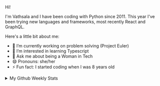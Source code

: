 Hi! 

I'm Vathsala and I have been coding with Python since 2011. This year I've been trying new languages and frameworks, most recently React and GraphQL.


Here's a little bit about me:


- 🔭 I’m currently working on problem solving (Project Euler)
- 🌱 I’m interested in learning Typescript
- 💬 Ask me about being a Woman in Tech
- 😄 Pronouns: she/her
- ⚡ Fun fact: I started coding when I was 8 years old


<details>
<summary> My Github Weekly Stats</summary>
  
[![GitHub Streak](https://streak-stats.demolab.com?user=VathsalaAchar&hide_border=true&date_format=M%20j%5B%2C%20Y%5D&mode=weekly)](https://git.io/streak-stats)

</details>
